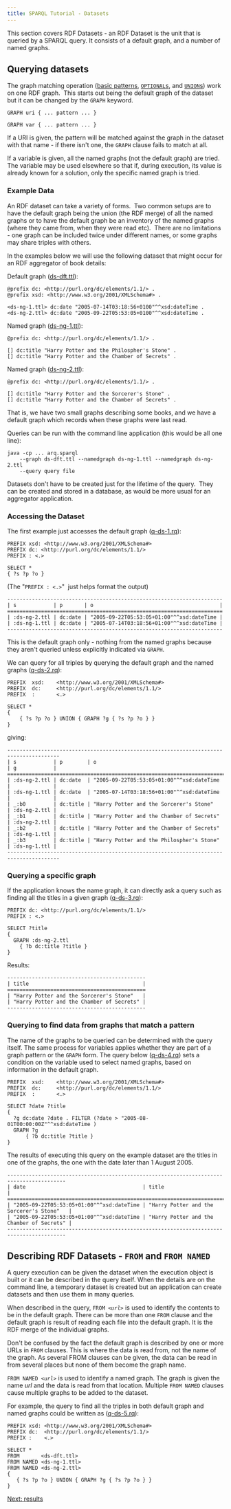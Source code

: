 ```yaml
---
title: SPARQL Tutorial - Datasets
---
```


This section covers RDF Datasets - an RDF Dataset is the unit that
is queried by a SPARQL query. It consists of a default graph, and a
number of named graphs.

## Querying datasets

The graph matching operation
([basic patterns](sparql_basic_patterns.html),
[`OPTIONAL`s](sparql_optionals.html), and [`UNION`s](sparql_union.html)) work on
one RDF graph.  This starts out being the default graph of the
dataset but it can be changed by the `GRAPH` keyword.

    GRAPH uri { ... pattern ... }

    GRAPH var { ... pattern ... }

If a URI is given, the pattern will be matched against the graph in
the dataset with that name - if there isn't one, the `GRAPH` clause
fails to match at all.

If a variable is given, all the named graphs (not the default
graph) are tried.  The variable may be used elsewhere so that if,
during execution, its value is already known for a solution, only
the specific named graph is tried.

### Example Data

An RDF dataset can take a variety of forms.  Two common setups are
to have the default graph being the union (the RDF merge) of all
the named graphs or to have the default graph be an inventory of
the named graphs (where they came from, when they were read etc). 
There are no limitations - one graph can be included twice under
different names, or some graphs may share triples with others.

In the examples below we will use the following dataset that might
occur for an RDF aggregator of book details:

Default graph ([ds-dft.ttl](sparql_data/ds-dft.ttl)):

    @prefix dc: <http://purl.org/dc/elements/1.1/> .
    @prefix xsd: <http://www.w3.org/2001/XMLSchema#> .

    <ds-ng-1.ttl> dc:date "2005-07-14T03:18:56+0100"^^xsd:dateTime .
    <ds-ng-2.ttl> dc:date "2005-09-22T05:53:05+0100"^^xsd:dateTime .

Named graph ([ds-ng-1.ttl](sparql_data/ds-ng-1.ttl)):

    @prefix dc: <http://purl.org/dc/elements/1.1/> .

    [] dc:title "Harry Potter and the Philospher's Stone" .
    [] dc:title "Harry Potter and the Chamber of Secrets" .

Named graph ([ds-ng-2.ttl](sparql_data/ds-ng-2.ttl)):

    @prefix dc: <http://purl.org/dc/elements/1.1/> .

    [] dc:title "Harry Potter and the Sorcerer's Stone" .
    [] dc:title "Harry Potter and the Chamber of Secrets" .

That is, we have two small graphs describing some books, and we
have a default graph which records when these graphs were last
read.

Queries can be run with the command line application (this would be
all one line):

    java -cp ... arq.sparql
        --graph ds-dft.ttl --namedgraph ds-ng-1.ttl --namedgraph ds-ng-2.ttl
        --query query file

Datasets don't have to be created just for the lifetime of the query. 
They can be created and stored in a database, as would be more
usual for an aggregator application.

### Accessing the Dataset

The first example just accesses the default graph
([q-ds-1.rq](sparql_data/q-ds-1.rq)):

    PREFIX xsd: <http://www.w3.org/2001/XMLSchema#>
    PREFIX dc: <http://purl.org/dc/elements/1.1/>
    PREFIX : <.>

    SELECT *
    { ?s ?p ?o }

(The "`PREFIX : <.>`"  just helps format the output)

    ----------------------------------------------------------------------
    | s            | p       | o                                         |
    ======================================================================
    | :ds-ng-2.ttl | dc:date | "2005-09-22T05:53:05+01:00"^^xsd:dateTime |
    | :ds-ng-1.ttl | dc:date | "2005-07-14T03:18:56+01:00"^^xsd:dateTime |
    ----------------------------------------------------------------------

This is the default graph only - nothing from the named graphs
because they aren't queried unless explicitly indicated via
`GRAPH`.

We can query for all triples by querying the default graph and the
named graphs ([q-ds-2.rq](sparql_data/q-ds-2.rq)):

    PREFIX  xsd:    <http://www.w3.org/2001/XMLSchema#>
    PREFIX  dc:     <http://purl.org/dc/elements/1.1/>
    PREFIX  :       <.>

    SELECT *
    {
        { ?s ?p ?o } UNION { GRAPH ?g { ?s ?p ?o } }
    }

giving:

    ---------------------------------------------------------------------------------------
    | s            | p        | o                                          | g            |
    =======================================================================================
    | :ds-ng-2.ttl | dc:date  | "2005-09-22T05:53:05+01:00"^^xsd:dateTime  |              |
    | :ds-ng-1.ttl | dc:date  | "2005-07-14T03:18:56+01:00"^^xsd:dateTime  |              |
    | _:b0         | dc:title | "Harry Potter and the Sorcerer's Stone"    | :ds-ng-2.ttl |
    | _:b1         | dc:title | "Harry Potter and the Chamber of Secrets"  | :ds-ng-2.ttl |
    | _:b2         | dc:title | "Harry Potter and the Chamber of Secrets"  | :ds-ng-1.ttl |
    | _:b3         | dc:title | "Harry Potter and the Philospher's Stone"  | :ds-ng-1.ttl |
    ---------------------------------------------------------------------------------------

### Querying a specific graph

If the application knows the name graph, it can directly ask a
query such as finding all the titles in a given graph
([q-ds-3.rq](sparql_data/q-ds-3.rq)):

    PREFIX dc: <http://purl.org/dc/elements/1.1/>
    PREFIX : <.>

    SELECT ?title
    {
      GRAPH :ds-ng-2.ttl
        { ?b dc:title ?title }
    }

Results:

    ---------------------------------------------
    | title                                     |
    =============================================
    | "Harry Potter and the Sorcerer's Stone"   |
    | "Harry Potter and the Chamber of Secrets" |
    ---------------------------------------------

### Querying to find data from graphs that match a pattern

The name of the graphs to be queried can be determined with the
query itself. The same process for variables applies whether they
are part of a graph pattern or the `GRAPH` form. The query below
([q-ds-4.rq](sparql_data/q-ds-4.rq)) sets a condition on the variable used to
select named graphs, based on information in the default graph.

    PREFIX  xsd:    <http://www.w3.org/2001/XMLSchema#>
    PREFIX  dc:     <http://purl.org/dc/elements/1.1/>
    PREFIX  :       <.>

    SELECT ?date ?title
    {
      ?g dc:date ?date . FILTER (?date > "2005-08-01T00:00:00Z"^^xsd:dateTime )
      GRAPH ?g
          { ?b dc:title ?title }
    }

The results of executing this query on the example dataset are the
titles in one of the graphs, the one with the date later than 1
August 2005.

    -----------------------------------------------------------------------------------------
    | date                                      | title                                     |
    =========================================================================================
    | "2005-09-22T05:53:05+01:00"^^xsd:dateTime | "Harry Potter and the Sorcerer's Stone"   |
    | "2005-09-22T05:53:05+01:00"^^xsd:dateTime | "Harry Potter and the Chamber of Secrets" |
    -----------------------------------------------------------------------------------------

## Describing RDF Datasets - `FROM` and `FROM NAMED`

A query execution can be given the dataset when the execution
object is built or it can be described in the query itself. When
the details are on the command line, a temporary dataset is created
but an application can create datasets and then use them in many
queries.

When described in the query, `FROM <`*`url`*`>` is used to identify
the contents to be in the default graph. There can be more than one
`FROM` clause and the default graph is result of reading each file
into the default graph. It is the RDF merge of the individual
graphs.

Don't be confused by the fact the default graph is described by one
or more URLs in `FROM` clauses. This is where the data is read
from, not the name of the graph. As several FROM clauses can be
given, the data can be read in from several places but none of them
become the graph name.

`FROM NAMED <`*`url`*`>` is used to identify a named graph. The
graph is given the name *url* and the data is read from that
location. Multiple `FROM NAMED` clauses cause multiple graphs to be
added to the dataset.

For example, the query to find all the triples in both default
graph and named graphs could be written as
([q-ds-5.rq](sparql_data/q-ds-5.rq)):

    PREFIX xsd: <http://www.w3.org/2001/XMLSchema#>
    PREFIX dc:  <http://purl.org/dc/elements/1.1/>
    PREFIX :    <.>

    SELECT *
    FROM       <ds-dft.ttl>
    FROM NAMED <ds-ng-1.ttl>
    FROM NAMED <ds-ng-2.ttl>
    {
       { ?s ?p ?o } UNION { GRAPH ?g { ?s ?p ?o } }
    }

[Next: results](sparql_results.html)



